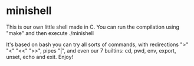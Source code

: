 # minishell

This is our own little shell made in C. You can run the compilation using "make" and then execute ./minishell

It's based on bash you can try all sorts of commands, with redirections ">" "<" "<<" ">>", pipes "|", and even our 7 builtins: cd, pwd, env, export, unset, echo and exit.
Enjoy!
